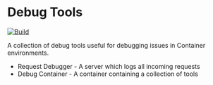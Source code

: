 # Debug Tools

[![Build](https://github.com/nadundesilva/debug-tools/actions/workflows/build-tools.yaml/badge.svg)](https://github.com/nadundesilva/debug-tools/actions/workflows/build-tools.yaml)

A collection of debug tools useful for debugging issues in Container environments.

- Request Debugger - A server which logs all incoming requests
- Debug Container - A container containing a collection of tools
